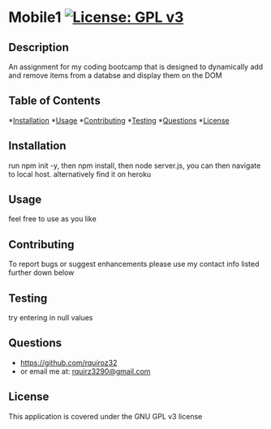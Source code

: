 # Mobile1         [![License: GPL v3](https://img.shields.io/badge/License-GPLv3-blue.svg)](https://www.gnu.org/licenses/gpl-3.0)
## Description
An assignment for my coding bootcamp that is designed to dynamically add and remove items from a databse and display them on the DOM

## Table of Contents

*[Installation](#installation)
*[Usage](#usage)
*[Contributing](#Contributing)
*[Testing](#Testing)
*[Questions](#Questions)
*[License](#License)


## Installation
run npm init -y, then npm install, then node server.js, you can then navigate to local host. alternatively find it on heroku

## Usage
feel free to use as you like

## Contributing
To report bugs or suggest enhancements please use my contact info listed further down below

## Testing
try entering in null values

## Questions
* https://github.com/rquiroz32
* or email me at: rquirz3290@gmail.com

## License
This application is covered under the GNU GPL v3 license 
